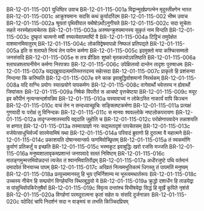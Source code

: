 BR-12-01-115-001  युधिष्ठिर उवाच
BR-12-01-115-001a विद्वान्मूर्खप्रगल्भेन मृदुस्तीक्ष्णेन भारत
BR-12-01-115-001c आक्रुश्यमानः सदसि कथं कुर्यादरिंदम
BR-12-01-115-002  भीष्म उवाच
BR-12-01-115-002a श्रूयतां पृथिवीपाल यथैषोऽर्थोऽनुगीयते
BR-12-01-115-002c सदा सुचेताः सहते नरस्येहाल्पचेतसः
BR-12-01-115-003a अरुष्यन्क्रुश्यमानस्य सुकृतं नाम विन्दति
BR-12-01-115-003c दुष्कृतं चात्मनो मर्षी रुष्यत्येवापमार्ष्टि वै
BR-12-01-115-004a टिट्टिभं तमुपेक्षेत वाशमानमिवातुरम्
BR-12-01-115-004c लोकविद्वेषमापन्नो निष्फलं प्रतिपद्यते
BR-12-01-115-005a इति स श्लाघते नित्यं तेन पापेन कर्मणा
BR-12-01-115-005c इदमुक्तो मया कश्चित्सम्मतो जनसंसदि
BR-12-01-115-005e स तत्र व्रीडितः शुष्को मृतकल्पोऽवतिष्ठति
BR-12-01-115-006a श्लाघन्नश्लाघनीयेन कर्मणा निरपत्रपः
BR-12-01-115-006c उपेक्षितव्यो दान्तेन तादृशः पुरुषाधमः
BR-12-01-115-007a यद्यद्ब्रूयादल्पमतिस्तत्तदस्य सहेत्सदा
BR-12-01-115-007c प्राकृतो हि प्रशंसन्वा निन्दन्वा किं करिष्यति
BR-12-01-115-007e वने काक इवाबुद्धिर्वाशमानो निरर्थकम्
BR-12-01-115-008a यदि वाग्भिः प्रयोगः स्यात्प्रयोगे पापकर्मणः
BR-12-01-115-008c वागेवार्थो भवेत्तस्य न ह्येवार्थो जिघांसतः
BR-12-01-115-009a निषेकं विपरीतं स आचष्टे वृत्तचेष्टया
BR-12-01-115-009c मयूर इव कौपीनं नृत्यन्सन्दर्शयन्निव
BR-12-01-115-010a यस्यावाच्यं न लोकेऽस्ति नाकार्यं वापि किञ्चन
BR-12-01-115-010c वाचं तेन न सन्दध्याच्छुचिः सङ्क्लिष्टकर्मणा
BR-12-01-115-011a प्रत्यक्षं गुणवादी यः परोक्षं तु विनिन्दकः
BR-12-01-115-011c स मानवः श्ववल्लोके नष्टलोकपरायणः
BR-12-01-115-012a तादृग्जनशतस्यापि यद्ददाति जुहोति च
BR-12-01-115-012c परोक्षेणापवादेन तन्नाशयति स क्षणात्
BR-12-01-115-013a तस्मात्प्राज्ञो नरः सद्यस्तादृशं पापचेतसम्
BR-12-01-115-013c वर्जयेत्साधुभिर्वर्ज्यं सारमेयामिषं यथा
BR-12-01-115-014a परिवादं ब्रुवाणो हि दुरात्मा वै महात्मने
BR-12-01-115-014c प्रकाशयति दोषान्स्वान्सर्पः फणमिवोच्छ्रितम्
BR-12-01-115-015a तं स्वकर्माणि कुर्वाणं प्रतिकर्तुं य इच्छति
BR-12-01-115-015c भस्मकूट इवाबुद्धिः खरो रजसि मज्जति
BR-12-01-115-016a मनुष्यशालावृकमप्रशान्तं जनापवादे सततं निविष्टम्
BR-12-01-115-016c मातङ्गमुन्मत्तमिवोन्नदन्तं त्यजेत तं श्वानमिवातिरौद्रम्
BR-12-01-115-017a अधीरजुष्टे पथि वर्तमानं दमादपेतं विनयाच्च पापम्
BR-12-01-115-017c अरिव्रतं नित्यमभूतिकामं धिगस्तु तं पापमतिं मनुष्यम्
BR-12-01-115-018a प्रत्युच्यमानस्तु हि भूय एभिर्निशाम्य मा भूस्त्वमथार्तरूपः
BR-12-01-115-018c उच्चस्य नीचेन हि सम्प्रयोगं विगर्हयन्ति स्थिरबुद्धयो ये
BR-12-01-115-019a क्रुद्धो दशार्धेन हि ताडयेद्वा स पांसुभिर्वापकिरेत्तुषैर्वा
BR-12-01-115-019c विवृत्य दन्तांश्च विभीषयेद्वा सिद्धं हि मूर्खे कुपिते नृशंसे
BR-12-01-115-020a विगर्हणां परमदुरात्मना कृतां सहेत यः संसदि दुर्जनान्नरः
BR-12-01-115-020c पठेदिदं चापि निदर्शनं सदा न वाङ्मयं स लभति किञ्चिदप्रियम्


